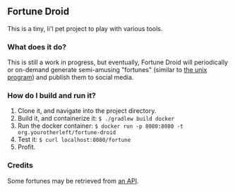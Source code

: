 Fortune Droid
-------------

This is a tiny, li'l pet project to play with various tools.

### What does it do?

This is still a work in progress, but eventually, Fortune Droid will periodically or on-demand generate semi-amusing "fortunes" (similar to [the unix program](https://en.wikipedia.org/wiki/Fortune_(Unix))) and publish them to social media.

### How do I build and run it?

1. Clone it, and navigate into the project directory.
2. Build it, and containerize it: `$ ./gradlew build docker`
3. Run the docker container: `$ docker run -p 8080:8080 -t org.yourotherleft/fortune-droid`
4. Test it: `$ curl localhost:8080/fortune`
5. Profit.

### Credits

Some fortunes may be retrieved from [an API](https://helloacm.com/fortune/).

